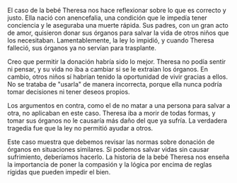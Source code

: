 El caso de la bebé Theresa nos hace reflexionar sobre lo que es correcto y justo. Ella nació con anencefalia, una condición que le impedía tener conciencia y le aseguraba una muerte rápida. Sus padres, con un gran acto de amor, quisieron donar sus órganos para salvar la vida de otros niños que los necesitaban. Lamentablemente, la ley lo impidió, y cuando Theresa falleció, sus órganos ya no servían para trasplante.

Creo que permitir la donación habría sido lo mejor. Theresa no podía sentir ni pensar, y su vida no iba a cambiar si se le extraían los órganos. En cambio, otros niños sí habrían tenido la oportunidad de vivir gracias a ellos. No se trataba de "usarla" de manera incorrecta, porque ella nunca podría tomar decisiones ni tener deseos propios.

Los argumentos en contra, como el de no matar a una persona para salvar a otra, no aplicaban en este caso. Theresa iba a morir de todas formas, y tomar sus órganos no le causaría más daño del que ya sufría. La verdadera tragedia fue que la ley no permitió ayudar a otros.

Este caso muestra que debemos revisar las normas sobre donación de órganos en situaciones similares. Si podemos salvar vidas sin causar sufrimiento, deberíamos hacerlo. La historia de la bebé Theresa nos enseña la importancia de poner la compasión y la lógica por encima de reglas rígidas que pueden impedir el bien.

